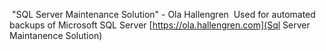 
 "SQL Server Maintenance Solution" - Ola Hallengren
 Used for automated backups of Microsoft SQL Server
[https://ola.hallengren.com](Sql Server Maintanence Solution)

